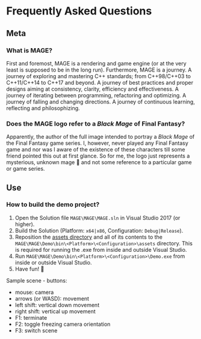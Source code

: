 # Frequently Asked Questions 

## Meta

### What is MAGE?

First and foremost, MAGE is a rendering and game engine (or at the very least is supposed to be in the long run). Furthermore, MAGE is a journey. A journey of exploring and mastering C++ standards; from C++98/C++03 to C++11/C++14 to C++17 and beyond. A journey of best practices and proper designs aiming at consistency, clarity, efficiency and effectiveness. A journey of iterating between programming, refactoring and optimizing. A journey of falling and changing directions. A journey of continuous learning, reflecting and philosophizing.

### Does the MAGE logo refer to a *Black Mage* of Final Fantasy?

Apparently, the author of the full image intended to portray a *Black Mage* of the Final Fantasy game series. 
I, however, never played any Final Fantasy game and nor was I aware of the existence of these characters till some friend pointed this out at first glance. 
So for me, the logo just represents a mysterious, unknown mage 🧙 and not some reference to a particular game or game series.

## Use

### How to build the demo project?

1. Open the Solution file `MAGE\MAGE\MAGE.sln` in Visual Studio 2017 (or higher).
2. Build the Solution (Platform: `x64|x86`, Configuration: `Debug|Release`).
3. Reposition the [assets directory](https://github.com/matt77hias/MAGE-Assets) and all of its contents to the `MAGE\MAGE\Demo\bin\<Platform>\<Configuration>\assets` directory. This is required for running the .exe from inside and outside Visual Studio.
4. Run `MAGE\MAGE\Demo\bin\<Platform>\<Configuration>\Demo.exe` from inside or outside Visual Studio.
5. Have fun! 🧙

Sample scene - buttons:
  * mouse: camera
  * arrows (or WASD): movement
  * left shift: vertical down movement
  * right shift: vertical up movement
  * F1: terminate
  * F2: toggle freezing camera orientation
  * F3: switch scene
